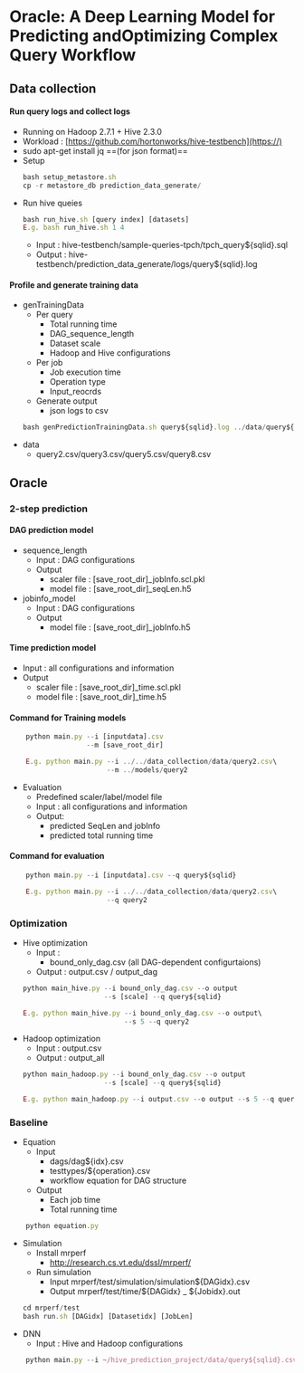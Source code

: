 # Oracle: A Deep Learning Model for Predicting andOptimizing Complex Query Workflow

## Data collection


#### Run query logs and collect logs
* Running on Hadoop 2.7.1 + Hive 2.3.0
* Workload : [https://github.com/hortonworks/hive-testbench](https://)
* sudo apt-get install jq ==(for json format)==
* Setup
    ```javascript
    bash setup_metastore.sh
    cp -r metastore_db prediction_data_generate/
    ```
* Run hive queies
    ```javascript
    bash run_hive.sh [query index] [datasets]
    E.g. bash run_hive.sh 1 4
    ```
    * Input : hive-testbench/sample-queries-tpch/tpch_query${sqlid}.sql
    * Output : hive-testbench/prediction_data_generate/logs/query${sqlid}.log
    
#### Profile and generate training data
* genTrainingData 
    * Per query
        * Total running time
        * DAG_sequence_length
        * Dataset scale
        * Hadoop and Hive configurations
    * Per job
        * Job execution time
        * Operation type
        * Input_reocrds 
    * Generate output
        * json logs to csv
    ```javascript
    bash genPredictionTrainingData.sh query${sqlid}.log ../data/query${sqlid}.csv
    ```
* data
    * query2.csv/query3.csv/query5.csv/query8.csv


## Oracle
### 2-step prediction

#### DAG prediction model
* sequence_length
    * Input : DAG configurations
    * Output
        - scaler file : [save_root_dir]_jobInfo.scl.pkl
        - model file : [save_root_dir]_seqLen.h5
* jobinfo_model
    * Input : DAG configurations
    * Output
        - model file : [save_root_dir]_jobInfo.h5
#### Time prediction model 
* Input : all configurations and information
* Output
    - scaler file : [save_root_dir]_time.scl.pkl
    - model file : [save_root_dir]_time.h5

#### Command for Training models
```javascript
    python main.py --i [inputdata].csv 
                   --m [save_root_dir]

    E.g. python main.py --i ../../data_collection/data/query2.csv\ 
                        --m ../models/query2
```                   

* Evaluation
    * Predefined scaler/label/model file
    * Input : all configurations and information
    * Output:
        - predicted SeqLen and jobInfo
        - predicted total running time
        
#### Command for evaluation
```javascript
    python main.py --i [inputdata].csv --q query${sqlid}

    E.g. python main.py --i ../../data_collection/data/query2.csv\ 
                        --q query2
```                   
        
### Optimization
* Hive optimization
    * Input : 
        * bound_only_dag.csv (all DAG-dependent configurtaions)
    * Output : output.csv / output_dag
    ```javascript
    python main_hive.py --i bound_only_dag.csv --o output 
                        --s [scale] --q query${sqlid}
    
    E.g. python main_hive.py --i bound_only_dag.csv --o output\
                             --s 5 --q query2
    ```
* Hadoop optimization
    * Input : output.csv
    * Output : output_all
    ```javascript
    python main_hadoop.py --i bound_only_dag.csv --o output
                        --s [scale] --q query${sqlid}
    
    E.g. python main_hadoop.py --i output.csv --o output --s 5 --q query2
    ```

### Baseline
* Equation
    * Input
        * dags/dag${idx}.csv
        * testtypes/${operation}.csv
        * workflow equation for DAG structure
    * Output 
        * Each job time
        * Total running time
```javascript
    python equation.py
```
* Simulation
    * Install mrperf
        * http://research.cs.vt.edu/dssl/mrperf/
    * Run simulation
        * Input 
            mrperf/test/simulation/simulation${DAGidx}.csv
        * Output
            mrperf/test/time/${DAGidx} _ ${Jobidx}.out
    ```javascript
    cd mrperf/test
    bash run.sh [DAGidx] [Datasetidx] [JobLen]
    ```
* DNN
    * Input : Hive and Hadoop configurations
```javascript
    python main.py --i ~/hive_prediction_project/data/query${sqlid}.csv
```
